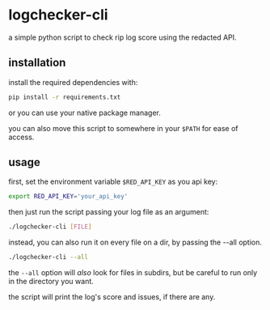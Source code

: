 # logchecker-cli
a simple python script to check rip log score using the redacted API.

## installation
install the required dependencies with:
```sh
pip install -r requirements.txt
```
or you can use your native package manager.

you can also move this script to somewhere in your ```$PATH``` for ease of access.

## usage
first, set the environment variable `$RED_API_KEY` as you api key:
```sh
export RED_API_KEY='your_api_key'
```
then just run the script passing your log file as an argument:
```sh
./logchecker-cli [FILE]
```
instead, you can also run it on every file on a dir, by passing the --all option.
```sh
./logchecker-cli --all
```
the ```--all``` option will <i>also</i> look for files in subdirs, but be careful to run only in the directory you want.

the script will print the log's score and issues, if there are any.
